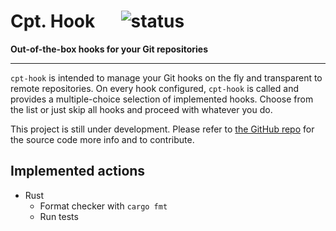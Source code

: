# Cpt. Hook &emsp; ![status]

[status]: https://img.shields.io/badge/status-unstable-red

**Out-of-the-box hooks for your Git repositories**

---

`cpt-hook` is intended to manage your Git hooks on the fly and transparent to remote repositories. On every hook configured, `cpt-hook` is called and provides a multiple-choice selection of implemented hooks. Choose from the list or just skip all hooks and proceed with whatever you do.

This project is still under development. Please refer to [the GitHub repo](https://github.com/sarcaustech/cpt-hook) for the source code more info and to contribute.

## Implemented actions

- Rust
    - Format checker with `cargo fmt`
    - Run tests

